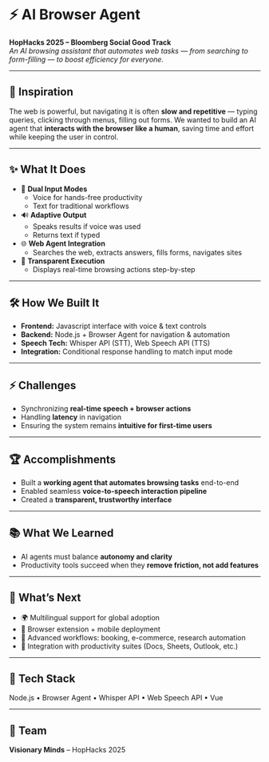 # ⚡ AI Browser Agent

**HopHacks 2025 – Bloomberg Social Good Track**  
*An AI browsing assistant that automates web tasks — from searching to form-filling — to boost efficiency for everyone.*

---

## 🚀 Inspiration
The web is powerful, but navigating it is often **slow and repetitive** — typing queries, clicking through menus, filling out forms. We wanted to build an AI agent that **interacts with the browser like a human**, saving time and effort while keeping the user in control.

---

## ✨ What It Does
- 🎤 **Dual Input Modes**  
  - Voice for hands-free productivity  
  - Text for traditional workflows  
- 🔊 **Adaptive Output**  
  - Speaks results if voice was used  
  - Returns text if typed  
- 🌐 **Web Agent Integration**  
  - Searches the web, extracts answers, fills forms, navigates sites  
- 👀 **Transparent Execution**  
  - Displays real-time browsing actions step-by-step  

---

## 🛠️ How We Built It
- **Frontend:** Javascript interface with voice & text controls  
- **Backend:** Node.js + Browser Agent for navigation & automation  
- **Speech Tech:** Whisper API (STT), Web Speech API (TTS)  
- **Integration:** Conditional response handling to match input mode  

---

## ⚡ Challenges
- Synchronizing **real-time speech + browser actions**  
- Handling **latency** in navigation  
- Ensuring the system remains **intuitive for first-time users**  

---

## 🏆 Accomplishments
- Built a **working agent that automates browsing tasks** end-to-end  
- Enabled seamless **voice-to-speech interaction pipeline**  
- Created a **transparent, trustworthy interface**  

---

## 📚 What We Learned
- AI agents must balance **autonomy and clarity**  
- Productivity tools succeed when they **remove friction, not add features**  

---

## 🔮 What’s Next
- 🌍 Multilingual support for global adoption  
- 📱 Browser extension + mobile deployment  
- 📝 Advanced workflows: booking, e-commerce, research automation  
- 🤝 Integration with productivity suites (Docs, Sheets, Outlook, etc.)  

---

## 🧩 Tech Stack
Node.js • Browser Agent • Whisper API • Web Speech API • Vue


---

## 👥 Team
**Visionary Minds** – HopHacks 2025
